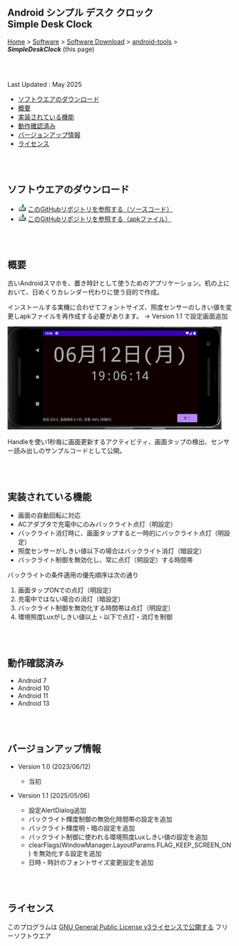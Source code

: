 ## Android シンプル デスク クロック<br/>Simple Desk Clock<!-- omit in toc -->

[Home](https://oasis3855.github.io/webpage/) > [Software](https://oasis3855.github.io/webpage/software/index.html) > [Software Download](https://oasis3855.github.io/webpage/software/software-download.html) > [android-tools](../README.md) > ***SimpleDeskClock*** (this page)

<br />
<br />

Last Updated : May 2025

- [ソフトウエアのダウンロード](#ソフトウエアのダウンロード)
- [概要](#概要)
- [実装されている機能](#実装されている機能)
- [動作確認済み](#動作確認済み)
- [バージョンアップ情報](#バージョンアップ情報)
- [ライセンス](#ライセンス)

<br />
<br />

## ソフトウエアのダウンロード

- ![download icon](../readme_pics/soft-ico-download-darkmode.gif) [このGitHubリポジトリを参照する（ソースコード）](./src/)
- ![download icon](../readme_pics/soft-ico-download-darkmode.gif) [このGitHubリポジトリを参照する（apkファイル）](./apk/)

<br />
<br />

## 概要

古いAndroidスマホを、置き時計として使うためのアプリケーション。机の上において、日めくりカレンダー代わりに使う目的で作成。

インストールする実機に合わせてフォントサイズ、照度センサーのしきい値を変更しapkファイルを再作成する必要があります。 → Version 1.1 で設定画面追加

![画面例](readme_pics/simpledeskclock-sampleview.jpg)

Handleを使い1秒毎に画面更新するアクティビティ、画面タップの検出、センサー読み出しのサンプルコードとして公開。

<br />
<br />

## 実装されている機能

- 画面の自動回転に対応
- ACアダプタで充電中にのみバックライト点灯（明設定）
- バックライト消灯時に、画面タップすると一時的にバックライト点灯（明設定）
- 照度センサーがしきい値以下の場合はバックライト消灯（暗設定）
- バックライト制御を無効化し、常に点灯（明設定）する時間帯

バックライトの条件適用の優先順序は次の通り
1. 画面タップONでの点灯（明設定）
2. 充電中ではない場合の消灯（暗設定）
3. バックライト制御を無効化する時間帯は点灯（明設定）
4. 環境照度Luxがしきい値以上・以下で点灯・消灯を制御

<br />
<br />

## 動作確認済み

- Android 7
- Android 10
- Android 11
- Android 13 

<br />
<br />

## バージョンアップ情報

- Version 1.0 (2023/06/12)

  - 当初 

- Version 1.1 (2025/05/06)

  - 設定AlertDialog追加
  - バックライト輝度制御の無効化時間帯の設定を追加
  - バックライト輝度明・暗の設定を追加
  - バックライト制御に使われる環境照度Luxしきい値の設定を追加
  - clearFlags(WindowManager.LayoutParams.FLAG_KEEP_SCREEN_ON) を無効化する設定を追加
  - 日時・時計のフォントサイズ変更設定を追加

<br />
<br />

## ライセンス

このプログラムは [GNU General Public License v3ライセンスで公開する](https://gpl.mhatta.org/gpl.ja.html) フリーソフトウエア
